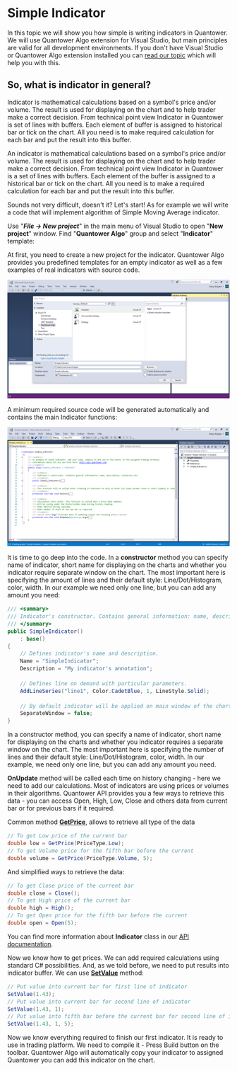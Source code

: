 # Simple Indicator

In this topic we will show you how simple is writing indicators in Quantower. We will use Quantower Algo extension for Visual Studio, but main principles are valid for all development environments. If you don't have Visual Studio or Quantower Algo extension installed you can [read our topic](https://help.quantower.com/quantower-algo/installing-visual-studio) which will help you with this.

## So, what is indicator in general?

Indicator is mathematical calculations based on a symbol's price and/or volume. The result is used for displaying on the chart and to help trader make a correct decision. From technical point view Indicator in Quantower is set of lines with buffers. Each element of buffer is assigned to historical bar or tick on the chart. All you need  is to make required calculation for each bar and put the result into this buffer. 

An indicator is mathematical calculations based on a symbol's price and/or volume. The result is used for displaying on the chart and to help trader make a correct decision. From technical point view Indicator in Quantower is a set of lines with buffers. Each element of the buffer is assigned to a historical bar or tick on the chart. All you need is to make a required calculation for each bar and put the result into this buffer.

Sounds not very difficult, doesn't it? Let's start! As for example we will write a code that will implement algorithm of Simple Moving Average indicator.

Use "_**File -&gt; New project**_" in the main menu of Visual Studio to open "**New project**" window. Find "**Quantower Algo**" group and select "**Indicator**" template:

At first, you need to create a new project for the indicator. Quantower Algo provides you predefined templates for an empty indicator as well as a few examples of real indicators with source code.

![New Project window](../.gitbook/assets/new-project.png)

A minimum required source code will be generated automatically and contains the main Indicator functions:

![Default source code for blank indicator](../.gitbook/assets/default-code.png)

It is time to go deep into the code. In a **constructor** method you can specify name of indicator, short name for displaying on the charts and whether you indicator require separate window on the chart. The most important here is specifying the amount of lines and their default style: Line/Dot/Histogram, color, width. In our example we need only one line, but you can add any amount you need:

```csharp
/// <summary>
/// Indicator's constructor. Contains general information: name, description, LineSeries etc. 
/// </summary>
public SimpleIndicator()
    : base()
{
    // Defines indicator's name and description.
    Name = "SimpleIndicator";
    Description = "My indicator's annotation";

    // Defines line on demand with particular parameters.
    AddLineSeries("line1", Color.CadetBlue, 1, LineStyle.Solid);

    // By default indicator will be applied on main window of the chart
    SeparateWindow = false;
}
```

In a constructor method, you can specify a name of indicator, short name for displaying on the charts and whether you indicator requires a separate window on the chart. The most important here is specifying the number of lines and their default style: Line/Dot/Histogram, color, width. In our example, we need only one line, but you can add any amount you need.

**OnUpdate** method will be called each time on history changing - here we need to add our calculations. Most of indicators are using prices or volumes in their algorithms. Quantower API provides you a few ways to retrieve this data - you can access Open, High, Low, Close and others data from current bar or for previous bars if it required. 

Common method [**GetPrice**](http://api.quantower.com/docs/TradingPlatform.BusinessLayer.Indicator.html#TradingPlatform_BusinessLayer_Indicator_GetPrice_TradingPlatform_BusinessLayer_PriceType_System_Int32_), allows to retrieve all type of the data

```csharp
// To get Low price of the current bar
double low = GetPrice(PriceType.Low);
// To get Volume price for the fifth bar before the current
double volume = GetPrice(PriceType.Volume, 5);    
```

And simplified ways to retrieve the data:

```csharp
// To get Close price of the current bar
double close = Close();
// To get High price of the current bar
double high = High();
// To get Open price for the fifth bar before the current
double open = Open(5);   
```

You can find more information about **Indicator** class in our [API documentation](http://api.quantower.com).

Now we know how to get prices. We can add required calculations using standard C\# possibilities. And, as we told before, we need to put results into indicator buffer. We can use [**SetValue**](http://api.quantower.com/docs/TradingPlatform.BusinessLayer.Indicator.html#TradingPlatform_BusinessLayer_Indicator_SetValue_System_Double_System_Int32_System_Int32_) method:

```csharp
// Put value into current bar for first line of indicator
SetValue(1.43);
// Put value into current bar for second line of indicator
SetValue(1.43, 1);
// Put value into fifth bar before the current bar for second line of indicator
SetValue(1.43, 1, 5);
```

Now we know everything required to finish our first indicator. It is ready to use in trading platform. We need to compile it - Press Build button on the toolbar. Quantower Algo will automatically copy your indicator to assigned Quantower you can add this indicator on the chart.

